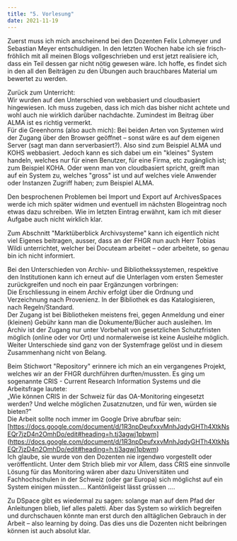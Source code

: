 ```yaml
---
title: "5. Vorlesung"
date: 2021-11-19
---
```


Zuerst muss ich mich anscheinend bei den Dozenten Felix Lohmeyer und Sebastian Meyer entschuldigen. In den letzten Wochen habe ich sie frisch-fröhlich mit all meinen Blogs vollgeschrieben und erst jetzt realisiere ich, dass ein Teil dessen gar nicht nötig gewesen wäre. Ich hoffe, es findet sich in den all den Beiträgen zu den Übungen auch brauchbares Material um bewertet zu werden.   

Zurück zum Unterricht:   
Wir wurden auf den Unterschied von webbasiert und cloudbasiert hingewiesen. Ich muss zugeben, dass ich mich das bisher nicht achtete und wohl auch nie wirklich darüber nachdachte. Zumindest im Beitrag über ALMA ist es richtig vermerkt.    
Für die Greenhorns (also auch mich):
Bei beiden Arten von Systemen wird der Zugang über den Browser geöffnet – sonst wäre es auf dem eigenen Server (sagt man dann serverbasiert?). Also sind zum Beispiel ALMA und KOHS webbasiert. Jedoch kann es sich dabei um ein "kleines" System handeln, welches nur für einen Benutzer, für eine Firma, etc zugänglich ist; zum Beispiel KOHA.
Oder wenn man von cloudbasiert spricht, greift man auf ein System zu, welches "gross" ist und auf welches viele Anwender oder Instanzen Zugriff haben; zum Beispiel ALMA.
   
Den besprochenen Problemen bei Import und Export auf ArchivesSpaces werde ich mich später widmen und eventuell im nächsten Blogeintrag noch etwas dazu schreiben. Wie im letzten Eintrag erwähnt, kam ich mit dieser Aufgabe auch nicht wirklich klar.

Zum Abschnitt "Marktüberblick Archivsysteme" kann ich eigentlich nicht viel Eigenes beitragen, ausser, dass an der FHGR nun auch Herr Tobias Wildi unterrichtet, welcher bei Docuteam arbeitet – oder arbeitete, so genau bin ich nicht informiert.   

Bei den Unterschieden von Archiv- und Bibliothekssystemen, respektive den Institutionen kann ich erneut auf die Unterlagen vom ersten Semester zurückgreifen und noch ein paar Ergänzungen vorbringen:   
Die Erschliessung in einem Archiv erfolgt über die Ordnung und Verzeichnung nach Provenienz. In der Bibliothek es das Katalogisieren, nach Regeln/Standard.   
Der Zugang ist bei Bibliotheken meistens frei, gegen Anmeldung und einer (kleinen) Gebühr kann man die Dokumente/Bücher auch ausleihen. Im Archiv ist der Zugang nur unter Vorbehalt von gesetzlichen Schutzfristen möglich (online oder vor Ort) und normalerweise ist keine Ausleihe möglich.   
Weiter Unterschiede sind ganz von der Systemfrage gelöst und in diesem Zusammenhang nicht von Belang.

Beim Stichwort "Repository" erinnere ich mich an ein vergangenes Projekt, welches wir an der FHGR durchführen durften/mussten. Es ging um sogenannte CRIS - Current Research Information Systems und die Arbeitsfrage lautete:   
„Wie können CRIS in der Schweiz für das OA-Monitoring eingesetzt werden? Und welche möglichen Zusatznutzen, und für wen, würden sie bieten?‟   
Die Arbeit sollte noch immer im Google Drive abrufbar sein:
[https://docs.google.com/document/d/1R3npDeufxxvMnhJqdyGHTh4XtkNsEQr7jzD4n2OmhDo/edit#heading=h.tj3agwj1pbwm] (https://docs.google.com/document/d/1R3npDeufxxvMnhJqdyGHTh4XtkNsEQr7jzD4n2OmhDo/edit#heading=h.tj3agwj1pbwm)   
Ich glaube, sie wurde von den Dozenten nie irgendwo vorgestellt oder veröffentlicht. Unter dem Strich blieb mir vor Allem, dass CRIS eine sinnvolle Lösung für das Monitoring wären aber dazu Universitäten und Fachhochschulen in der Schweiz (oder gar Europa) sich möglichst auf ein System einigen müssten.... Kantönligeist lässt grüssen ....

Zu DSpace gibt es wiedermal zu sagen: solange man auf dem Pfad der Anleitungen blieb, lief alles paletti. Aber das System so wirklich begreifen und durchschauen könnte man erst durch den alltäglichen Gebrauch in der Arbeit – also learning by doing. Das dies uns die Dozenten nicht beibringen können ist auch absolut klar. 

